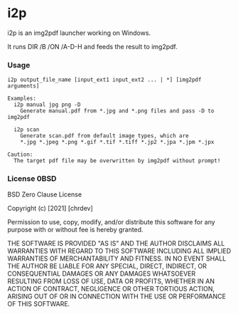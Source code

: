 # i2p

i2p is an img2pdf launcher working on Windows.

It runs DIR /B /ON /A-D-H and feeds the result to img2pdf.

### Usage

```
i2p output_file_name [input_ext1 input_ext2 ... | *] [img2pdf arguments]

Examples:
  i2p manual jpg png -D
    Generate manual.pdf from *.jpg and *.png files and pass -D to img2pdf

  i2p scan
    Generate scan.pdf from default image types, which are
    *.jpg *.jpeg *.png *.gif *.tif *.tiff *.jp2 *.jpa *.jpm *.jpx

Caution:
  The target pdf file may be overwritten by img2pdf without prompt!
```

### License 0BSD

BSD Zero Clause License

Copyright (c) [2021] [chrdev]

Permission to use, copy, modify, and/or distribute this software for any
purpose with or without fee is hereby granted.

THE SOFTWARE IS PROVIDED "AS IS" AND THE AUTHOR DISCLAIMS ALL WARRANTIES WITH
REGARD TO THIS SOFTWARE INCLUDING ALL IMPLIED WARRANTIES OF MERCHANTABILITY
AND FITNESS. IN NO EVENT SHALL THE AUTHOR BE LIABLE FOR ANY SPECIAL, DIRECT,
INDIRECT, OR CONSEQUENTIAL DAMAGES OR ANY DAMAGES WHATSOEVER RESULTING FROM
LOSS OF USE, DATA OR PROFITS, WHETHER IN AN ACTION OF CONTRACT, NEGLIGENCE OR
OTHER TORTIOUS ACTION, ARISING OUT OF OR IN CONNECTION WITH THE USE OR
PERFORMANCE OF THIS SOFTWARE.
